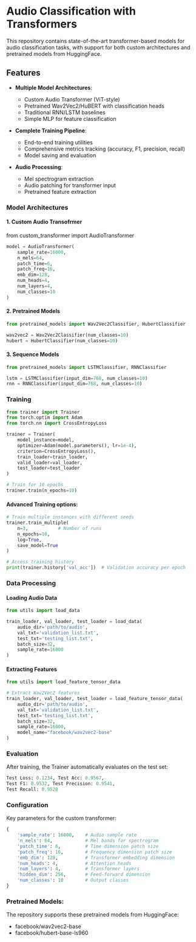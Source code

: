 # Audio Classification with Transformers
This repository contains state-of-the-art transformer-based models for audio classification tasks, with support for both custom architectures and pretrained models from HuggingFace.

##  Features

- **Multiple Model Architectures**:
  - Custom Audio Transformer (ViT-style)
  - Pretrained Wav2Vec2/HuBERT with classification heads
  - Traditional RNN/LSTM baselines
  - Simple MLP for feature classification

- **Complete Training Pipeline**:
  - End-to-end training utilities
  - Comprehensive metrics tracking (accuracy, F1, precision, recall)
  - Model saving and evaluation

- **Audio Processing**:
  - Mel spectrogram extraction
  - Audio patching for transformer input
  - Pretrained feature extraction

### Model Architectures
#### 1. Custom Audio Transofrmer
from custom_transformer import AudioTransformer

```python
model = AudioTransformer(
    sample_rate=16000,
    n_mels=64,
    patch_time=6,
    patch_freq=16,
    emb_dim=128,
    num_heads=4,
    num_layers=4,
    num_classes=10
)
```
#### 2. Pretrained Models
```python
from pretrained_models import Wav2Vec2Classifier, HubertClassifier

wav2vec2 = Wav2Vec2Classifier(num_classes=10)
hubert = HubertClassifier(num_classes=10)
```

#### 3. Sequence Models
```python
from pretrained_models import LSTMClassifier, RNNClassifier

lstm = LSTMClassifier(input_dim=768, num_classes=10)
rnn = RNNClassifier(input_dim=768, num_classes=10)
```

### Training
```python
from trainer import Trainer
from torch.optim import Adam
from torch.nn import CrossEntropyLoss

trainer = Trainer(
    model_instance=model,
    optimizer=Adam(model.parameters(), lr=1e-4),
    criterion=CrossEntropyLoss(),
    train_loader=train_loader,
    valid_loader=val_loader,
    test_loader=test_loader
)

# Train for 10 epochs
trainer.train(n_epochs=10)
```
#### Advanced Training options:
```python
# Train multiple instances with different seeds
trainer.train_multiple(
    n=3,           # Number of runs
    n_epochs=10,
    log=True,
    save_model=True
)

# Access training history
print(trainer.history['val_acc'])  # Validation accuracy per epoch
```
### Data Processing
#### Loading Audio Data
```python
from utils import load_data

train_loader, val_loader, test_loader = load_data(
    audio_dir='path/to/audio',
    val_txt='validation_list.txt',
    test_txt='testing_list.txt',
    batch_size=32,
    sample_rate=16000
)
```
#### Extracting Features
```python
from utils import load_feature_tensor_data

# Extract Wav2Vec2 features
train_loader, val_loader, test_loader = load_feature_tensor_data(
    audio_dir='path/to/audio',
    val_txt='validation_list.txt',
    test_txt='testing_list.txt',
    batch_size=32,
    sample_rate=16000,
    model_name="facebook/wav2vec2-base"
)
```

### Evaluation
After training, the Trainer automatically evaluates on the test set:

```python
Test Loss: 0.1234, Test Acc: 0.9567, 
Test F1: 0.9532, Test Precision: 0.9541, 
Test Recall: 0.9528
```

### Configuration
Key parameters for the custom transformer:

```python
{
    'sample_rate': 16000,    # Audio sample rate
    'n_mels': 64,            # Mel bands for spectrogram
    'patch_time': 6,         # Time dimension patch size
    'patch_freq': 16,        # Frequency dimension patch size
    'emb_dim': 128,          # Transformer embedding dimension
    'num_heads': 4,          # Attention heads
    'num_layers': 4,         # Transformer layers
    'hidden_dim': 256,       # Feed-forward dimension
    'num_classes': 10        # Output classes
}
```
### Pretrained Models:
The repository supports these pretrained models from HuggingFace:

- facebook/wav2vec2-base
- facebook/hubert-base-ls960
